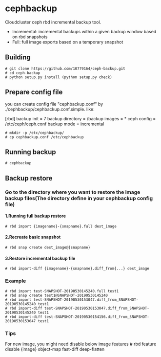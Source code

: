 # cephbackup

Cloudcluster ceph rbd incremental backup tool.
* Incremental: incremental backups within a given backup window based on rbd snapshots
* Full: full image exports based on a temporary snapshot


## Building
    # git clone https://github.com/10779164/ceph-backup.git
    # cd ceph-backup
    # python setup.py install (python setup.py check)


## Prepare config file
you can create config file "cephbackup.conf" by ./cephbackup/cephbackup.conf.simple. like:

[rbd]
backup init = 7 
backup directory = /backup
images = *
ceph config = /etc/ceph/ceph.conf
backup mode = incremental

    # mkdir -p /etc/cephbackup/
    # cp cephbackup.conf /etc/cephbackup


## Running backup
    # cephbackup


## Backup restore
### Go to the directory where you want to restore the image backup files(The directory define in your cephbackup config file)
#### 1.Running full backup restore
    # rbd import {imagename}-{snapname}.full dest_image

#### 2.Recreate basic snapshot
    # rbd snap create dest_image@{snapname} 

#### 3.Restore incremental backup file
    # rbd import-diff {imagename}-{snapname}.diff_from{...} dest_image


### Example
    # rbd import test-SNAPSHOT-20190530145240.full test1
    # rbd snap create test1@SNAPSHOT-20190530145240
    # rbd import test-SNAPSHOT-20190530153047.diff_from_SNAPSHOT-20190530145240 test1
    # rbd import-diff test-SNAPSHOT-20190530153047.diff_from_SNAPSHOT-20190530145240 test1
    # rbd import-diff test-SNAPSHOT-20190530154156.diff_from_SNAPSHOT-20190530153047 test1


### Tips
For new image, you might need disable below image features
    # rbd feature disable {image} object-map fast-diff deep-flatten    	
